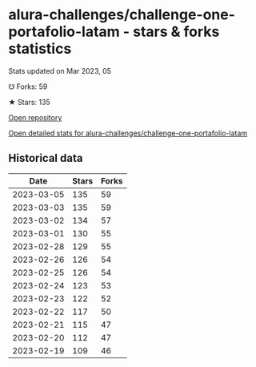 # alura-challenges/challenge-one-portafolio-latam - stars & forks statistics

Stats updated on Mar 2023, 05

☋ Forks: 59

★ Stars: 135

[Open repository](https://github.com/alura-challenges/challenge-one-portafolio-latam)

[Open detailed stats for alura-challenges/challenge-one-portafolio-latam](https://reviewgithub.com/rep/alura-challenges/challenge-one-portafolio-latam)

## Historical data
| Date | Stars | Forks |
|------|-------|-------|
| 2023-03-05 | 135 | 59 | 
| 2023-03-03 | 135 | 59 | 
| 2023-03-02 | 134 | 57 | 
| 2023-03-01 | 130 | 55 | 
| 2023-02-28 | 129 | 55 | 
| 2023-02-26 | 126 | 54 | 
| 2023-02-25 | 126 | 54 | 
| 2023-02-24 | 123 | 53 | 
| 2023-02-23 | 122 | 52 | 
| 2023-02-22 | 117 | 50 | 
| 2023-02-21 | 115 | 47 | 
| 2023-02-20 | 112 | 47 | 
| 2023-02-19 | 109 | 46 | 

